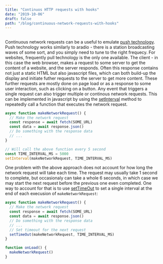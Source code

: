 ```yaml
---
title: "Continuos HTTP requests with hooks"
date: "2019-10-06"
draft: false
path: "/blog/continuous-network-requests-with-hooks"
---
```


##

Continuous network requests can be a useful to emulate [push technology](https://en.wikipedia.org/wiki/Push_technology). Push technology works similarly to aradio - there is a station broadcasting waves of some sort, and you simply need to tune to the right frequecy. For websites, frequently pull technology is the only one available. The client - in this case the web browser, makes a request to some server to get the content of a website, and the server responds. Often this response contains not just a static HTML but also javascript files, which can both build-up the display and initiate futher requests to the server to get more content. These further requests are mostly done on page load or as a response to some user interaction, such as clicking on a button. Any event that triggers a single request can also trigger multiple or continous network requests. This can be implemented in javascript by using the [setInterval](https://developer.mozilla.org/en-US/docs/Web/API/WindowOrWorkerGlobalScope/setInterval) method to repeatedly call a function that executes the network request.

```ts
async function makeNetworkRequest() {
  // Make the network request
  const response = await fetch(SOME_URL)
  const data = await response.json()
  // Do something with the response data
  // ...
}

// Will call the above function every 5 second
const TIME_INTERVAL_MS = 5000
setInterval(makeNetworkRequest, TIME_INTERVAL_MS)
```

One problem with the above approach does not account for how long the network
request will take each time. The request may usually take 1 second 
to complete, but occasionaly can take a whole 6 seconds, in which case we may start the next request before the previous one even completed. One way to account for that is to use [setTimeOut](https://developer.mozilla.org/en-US/docs/Web/API/WindowOrWorkerGlobalScope/setTimeout) to set a single interval at the end of each execusion of `makeNetworkRequest`:

```ts
async function makeNetworkRequest() {
  // Make the network request
  const response = await fetch(SOME_URL)
  const data = await response.json()
  // Do something with the response data
  // ...
  // Set timeout for the next request
  setTimeOut(makeNetworkRequest, TIME_INTERVAL_MS)
}

function onLoad() {
  makeNetworkRequest()
}
```